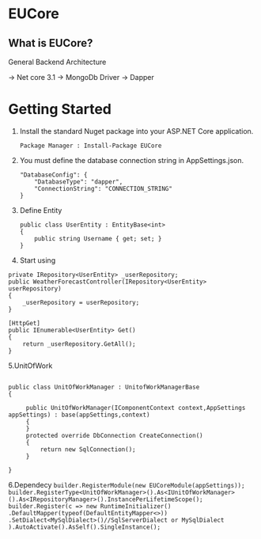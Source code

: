 # EUCore

## What is EUCore?

General Backend Architecture

-> Net core 3.1
-> MongoDb Driver
-> Dapper

# Getting Started #

1. Install the standard Nuget package into your ASP.NET Core application.

    ```
    Package Manager : Install-Package EUCore
    ```
    
2. You must define the database connection string in AppSettings.json.

    ```
    "DatabaseConfig": {
        "DatabaseType": "dapper",
        "ConnectionString": "CONNECTION_STRING"
    }
    ```
3. Define Entity
    ```
    public class UserEntity : EntityBase<int>
    {
        public string Username { get; set; }
    }
    ```    

4. Start using
  ```
  private IRepository<UserEntity> _userRepository;
  public WeatherForecastController(IRepository<UserEntity> userRepository)
  {
      _userRepository = userRepository;
  }

  [HttpGet]
  public IEnumerable<UserEntity> Get()
  {
      return _userRepository.GetAll();
  }
  ```
    
5.UnitOfWork
   ``` 
   
   public class UnitOfWorkManager : UnitofWorkManagerBase
   {

        public UnitOfWorkManager(IComponentContext context,AppSettings appSettings) : base(appSettings,context)
        {
        }
        protected override DbConnection CreateConnection()
        {
            return new SqlConnection();
        }

   }
   
   ```
6.Dependecy 
    ```
    builder.RegisterModule(new EUCoreModule(appSettings));
    builder.RegisterType<UnitOfWorkManager>().As<IUnitOfWorkManager>().As<IRepositoryManager>().InstancePerLifetimeScope();
    builder.Register(c => new RuntimeInitializer()
        .DefaultMapper(typeof(DefaultEntityMapper<>))
        .SetDialect<MySqlDialect>()//SqlServerDialect or MySqlDialect
    ).AutoActivate().AsSelf().SingleInstance();
    ``` 
     
    

